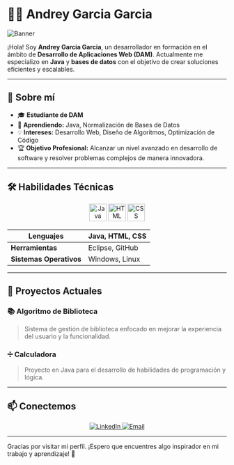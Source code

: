 # 👨‍💻 Andrey Garcia Garcia

![Banner](https://github.com/user-attachments/assets/2e249401-2f0e-4580-8b20-f4f662028e3c)

¡Hola! Soy **Andrey Garcia Garcia**, un desarrollador en formación en el ámbito de **Desarrollo de Aplicaciones Web (DAM)**. Actualmente me especializo en **Java** y **bases de datos** con el objetivo de crear soluciones eficientes y escalables.

---

## 📌 Sobre mí

- 🎓 **Estudiante de DAM**
- 🌱 **Aprendiendo:** Java, Normalización de Bases de Datos
- 💡 **Intereses:** Desarrollo Web, Diseño de Algoritmos, Optimización de Código
- 🏆 **Objetivo Profesional:** Alcanzar un nivel avanzado en desarrollo de software y resolver problemas complejos de manera innovadora.

---

## 🛠️ Habilidades Técnicas

<div align="center">
  <img src="https://img.icons8.com/color/48/000000/java-coffee-cup-logo.png" alt="Java" height="40"/>
  <img src="https://img.icons8.com/color/48/000000/html-5--v1.png" alt="HTML" height="40"/>
  <img src="https://img.icons8.com/color/48/000000/css3.png" alt="CSS" height="40"/>
</div>

| **Lenguajes**            | Java, HTML, CSS         |
|--------------------------|-------------------------|
| **Herramientas**         | Eclipse, GitHub         |
| **Sistemas Operativos**  | Windows, Linux          |

---

## 🚀 Proyectos Actuales

### 📚 Algoritmo de Biblioteca
> Sistema de gestión de biblioteca enfocado en mejorar la experiencia del usuario y la funcionalidad.

### ➗ Calculadora
> Proyecto en Java para el desarrollo de habilidades de programación y lógica.

---

## 📫 Conectemos

<p align="center">
  <a href="https://www.linkedin.com/in/andrey-garcia-garcia-8ba29b302" target="_blank">
    <img src="https://img.icons8.com/color/48/000000/linkedin.png" alt="LinkedIn"/>
  </a>
  <a href="mailto:andreygg300@gmail.com">
    <img src="https://img.icons8.com/color/48/000000/gmail--v1.png" alt="Email"/>
  </a>
</p>

---

Gracias por visitar mi perfil. ¡Espero que encuentres algo inspirador en mi trabajo y aprendizaje! 🚀
